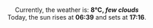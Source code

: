 <p  align="center"><br/>Currently, the weather is: <b> 8°C, <i>few clouds</i></b></br>Today, the sun rises at <b>06:39</b> and sets at <b>17:16</b>.</p>